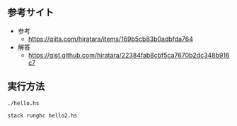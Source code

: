 ## 参考サイト

+ 参考
  - https://qiita.com/hiratara/items/169b5cb83b0adbfda764
+ 解答
  - https://gist.github.com/hiratara/22384fab8cbf5ca7670b2dc348b916c7

## 実行方法
```
./hello.hs

stack runghc hello2.hs
```
